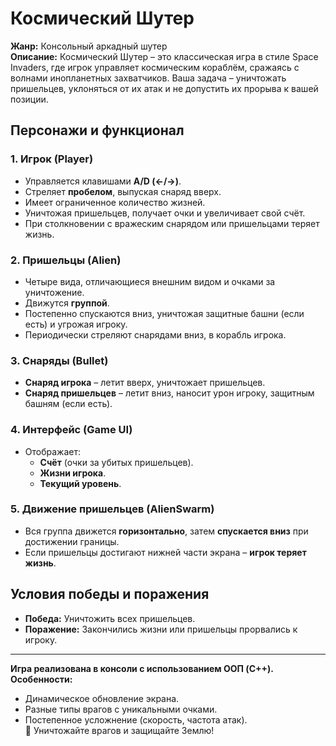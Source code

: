 # **Космический Шутер**  
**Жанр:** Консольный аркадный шутер  
**Описание:** Космический Шутер – это классическая игра в стиле Space Invaders, где игрок управляет космическим кораблём, сражаясь с волнами инопланетных захватчиков. Ваша задача – уничтожать пришельцев, уклоняться от их атак и не допустить их прорыва к вашей позиции.  
## **Персонажи и функционал**  
### **1. Игрок (Player)**  
- Управляется клавишами **A/D (←/→)**.  
- Стреляет **пробелом**, выпуская снаряд вверх.  
- Имеет ограниченное количество жизней.
- Уничтожая пришельцев, получает очки и увеличивает свой счёт.
- При столкновении с вражеским снарядом или пришельцами теряет жизнь.  
### **2. Пришельцы (Alien)**  
- Четыре вида, отличающиеся внешним видом и очками за уничтожение.  
- Движутся **группой**.  
- Постепенно спускаются вниз, уничтожая защитные башни (если есть) и угрожая игроку.  
- Периодически стреляют снарядами вниз, в корабль игрока.  
### **3. Снаряды (Bullet)**  
- **Снаряд игрока** – летит вверх, уничтожает пришельцев.  
- **Снаряд пришельцев** – летит вниз, наносит урон игроку, защитным башням (если есть).
### **4. Интерфейс (Game UI)**  
- Отображает:  
  - **Счёт** (очки за убитых пришельцев).  
  - **Жизни игрока**.  
  - **Текущий уровень**.  
### **5. Движение пришельцев (AlienSwarm)**  
- Вся группа движется **горизонтально**, затем **спускается вниз** при достижении границы.  
- Если пришельцы достигают нижней части экрана – **игрок теряет жизнь**.  
## **Условия победы и поражения**  
- **Победа:** Уничтожить всех пришельцев.  
- **Поражение:** Закончились жизни или пришельцы прорвались к игроку.  
---  
**Игра реализована в консоли с использованием ООП (C++).**  
**Особенности:**  
- Динамическое обновление экрана.  
- Разные типы врагов с уникальными очками.  
- Постепенное усложнение (скорость, частота атак).  
🚀 Уничтожайте врагов и защищайте Землю!
